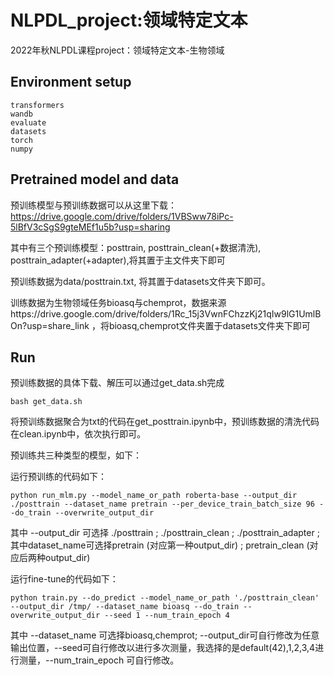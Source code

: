 # NLPDL_project:领域特定文本

2022年秋NLPDL课程project：领域特定文本-生物领域

## Environment setup

```
transformers
wandb
evaluate
datasets
torch
numpy
```

## Pretrained model and data

预训练模型与预训练数据可以从这里下载：https://drive.google.com/drive/folders/1VBSww78iPc-5lBfV3cSgS9gteMEf1u5b?usp=sharing

其中有三个预训练模型：posttrain, posttrain_clean(+数据清洗), posttrain_adapter(+adapter),将其置于主文件夹下即可

预训练数据为data/posttrain.txt, 将其置于datasets文件夹下即可。

训练数据为生物领域任务bioasq与chemprot，数据来源https://drive.google.com/drive/folders/1Rc_15j3VwnFChzzKj21qIw9lG1UmlBOn?usp=share_link ，将bioasq,chemprot文件夹置于datasets文件夹下即可

## Run

预训练数据的具体下载、解压可以通过get_data.sh完成
```
bash get_data.sh
```

将预训练数据聚合为txt的代码在get_posttrain.ipynb中，预训练数据的清洗代码在clean.ipynb中，依次执行即可。

预训练共三种类型的模型，如下：

运行预训练的代码如下：
```
python run_mlm.py --model_name_or_path roberta-base --output_dir ./posttrain --dataset_name pretrain --per_device_train_batch_size 96 --do_train --overwrite_output_dir
```

其中 --output_dir 可选择 ./posttrain ; ./posttrain_clean ;  ./posttrain_adapter ; 其中dataset_name可选择pretrain (对应第一种output_dir) ; pretrain_clean (对应后两种output_dir)


运行fine-tune的代码如下：
```
python train.py --do_predict --model_name_or_path './posttrain_clean' --output_dir /tmp/ --dataset_name bioasq --do_train --overwrite_output_dir --seed 1 --num_train_epoch 4 
```
其中 --dataset_name 可选择bioasq,chemprot; --output_dir可自行修改为任意输出位置，--seed可自行修改以进行多次测量，我选择的是default(42),1,2,3,4进行测量，--num_train_epoch 可自行修改。


